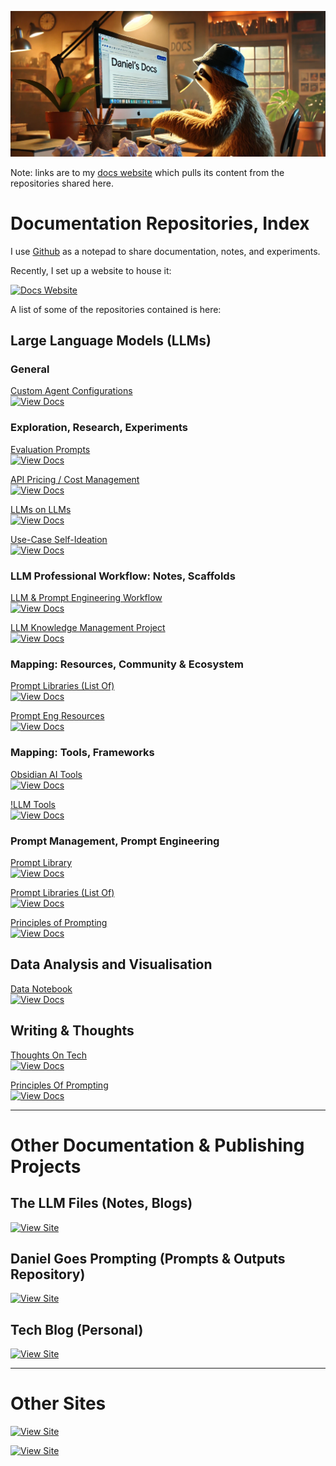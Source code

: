 ![alt text](images/docs-index.png)

Note: links are to my [docs website](https://docs.bydanielrosehill.com) which pulls its content from the repositories shared here.

# Documentation Repositories, Index

I use [Github](htttps://github.com/danielrosehill) as a notepad to share documentation, notes, and experiments. 

Recently, I set up a website to house it:

[![Docs Website](https://img.shields.io/badge/Docs_Website-docs.bydanielrosehill.com-blue)](https://docs.bydanielrosehill.com)

A list of some of the repositories contained is here:

## Large Language Models (LLMs)

### General

[Custom Agent Configurations](https://docs.bydanielrosehill.com/repos/llms-and-ai/custom-agents/)   
[![View Docs](https://img.shields.io/badge/View_Docs-blue)](https://docs.bydanielrosehill.com/repos/llms-and-ai/custom-agents/) 

### Exploration, Research, Experiments

[Evaluation Prompts](https://docs.bydanielrosehill.com/repos/llms-and-ai/eval-prompts/)   
[![View Docs](https://img.shields.io/badge/View_Docs-blue)](https://docs.bydanielrosehill.com/repos/llms-and-ai/eval-prompts/)

[API Pricing / Cost Management](https://docs.bydanielrosehill.com/repos/llms-and-ai/api-prices/)    
[![View Docs](https://img.shields.io/badge/View_Docs-blue)](https://docs.bydanielrosehill.com/repos/llms-and-ai/api-prices/)

[LLMs on LLMs](https://docs.bydanielrosehill.com/repos/llms-and-ai/llms-on-llms/)  
[![View Docs](https://img.shields.io/badge/View_Docs-blue)](https://docs.bydanielrosehill.com/repos/llms-and-ai/llms-on-llms/)

[Use-Case Self-Ideation](https://docs.bydanielrosehill.com/repos/llms-and-ai/use-case-self-ideation/)    
[![View Docs](https://img.shields.io/badge/View_Docs-blue)](https://docs.bydanielrosehill.com/repos/llms-and-ai/use-case-self-ideation/)

### LLM Professional Workflow: Notes, Scaffolds

[LLM & Prompt Engineering Workflow](https://docs.bydanielrosehill.com/repos/llms-and-ai/llm-workflow/)    
[![View Docs](https://img.shields.io/badge/View_Docs-blue)](https://docs.bydanielrosehill.com/repos/llms-and-ai/llm-workflow/)

[LLM Knowledge Management Project](https://docs.bydanielrosehill.com/repos/project-notes/llm-km/)    
[![View Docs](https://img.shields.io/badge/View_Docs-blue)](https://docs.bydanielrosehill.com/repos/project-notes/llm-km/)

### Mapping: Resources, Community & Ecosystem

[Prompt Libraries (List Of)](https://docs.bydanielrosehill.com/repos/llms-and-ai/prompt-libraries/)    
[![View Docs](https://img.shields.io/badge/View_Docs-blue)](https://docs.bydanielrosehill.com/repos/llms-and-ai/prompt-libraries/)

[Prompt Eng Resources](https://docs.bydanielrosehill.com/repos/llms-and-ai/prompt-eng-resources/)    
[![View Docs](https://img.shields.io/badge/View_Docs-blue)](https://docs.bydanielrosehill.com/repos/llms-and-ai/prompt-eng-resources/)

### Mapping: Tools, Frameworks

[Obsidian AI Tools](https://docs.bydanielrosehill.com/repos/notepads/lists/obsidian-ai-tools/)    
[![View Docs](https://img.shields.io/badge/View_Docs-blue)](https://docs.bydanielrosehill.com/repos/notepads/lists/obsidian-ai-tools/)

[!LLM Tools](https://docs.bydanielrosehill.com/repos/notepads/lists/obsidian-ai-tools/)      
[![View Docs](https://img.shields.io/badge/View_Docs-blue)](https://docs.bydanielrosehill.com/repos/notepads/lists/obsidian-ai-tools/)

### Prompt Management, Prompt Engineering

[Prompt Library](https://docs.bydanielrosehill.com/repos/llms-and-ai/prompt-library/)    
[![View Docs](https://img.shields.io/badge/View_Docs-blue)](https://docs.bydanielrosehill.com/repos/llms-and-ai/prompt-library/)

[Prompt Libraries (List Of)](https://docs.bydanielrosehill.com/repos/llms-and-ai/prompt-libraries/)    
[![View Docs](https://img.shields.io/badge/View_Docs-blue)](https://docs.bydanielrosehill.com/repos/llms-and-ai/prompt-libraries/)

[Principles of Prompting](https://docs.bydanielrosehill.com/repos/llms-and-ai/prompting-principles/)  
[![View Docs](https://img.shields.io/badge/View_Docs-blue)](https://docs.bydanielrosehill.com/repos/llms-and-ai/prompting-principles/)

## Data Analysis and Visualisation

[Data Notebook](https://docs.bydanielrosehill.com/repos/data-projects/notebook/)  
[![View Docs](https://img.shields.io/badge/View_Docs-blue)](https://docs.bydanielrosehill.com/repos/data-projects/notebook/)

## Writing & Thoughts

[Thoughts On Tech](https://docs.bydanielrosehill.com/repos/blogs/thought-on-tech/)    
[![View Docs](https://img.shields.io/badge/View_Docs-blue)](https://docs.bydanielrosehill.com/repos/blogs/thought-on-tech/)

[Principles Of Prompting](https://docs.bydanielrosehill.com/repos/llms-and-ai/prompting-principles/)    
[![View Docs](https://img.shields.io/badge/View_Docs-blue)](https://docs.bydanielrosehill.com/repos/llms-and-ai/prompting-principles/)

---

# Other Documentation & Publishing Projects

## The LLM Files (Notes, Blogs)

[![View Site](https://img.shields.io/badge/View_Site-The_LLM_Files-blue)](https://thellmfiles.com)

## Daniel Goes Prompting (Prompts & Outputs Repository)

[![View Site](https://img.shields.io/badge/View_Site-Daniel_Goes_Prompting-blue)](https://danielgoesprompting.com)

## Tech Blog (Personal)

[![View Site](https://img.shields.io/badge/View_Site-Blog-blue)](https://blog.danielrosehill.com)

---

# Other Sites


[![View Site](https://img.shields.io/badge/View_Site-Homepage-blue)](https://danielrosehill.com)

[![View Site](https://img.shields.io/badge/View_Site-GitHub-blue)](https://github.com/danielrosehill)